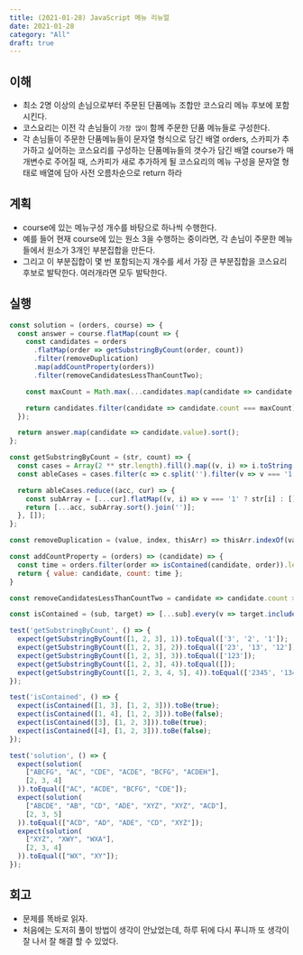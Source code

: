 ```yaml
---
title: (2021-01-28) JavaScript 메뉴 리뉴얼
date: 2021-01-28
category: "All"
draft: true
---
```


## 이해

- 최소 2명 이상의 손님으로부터 주문된 단품메뉴 조합만 코스요리 메뉴 후보에 포함시킨다.
- 코스요리는 이전 각 손님들이 `가장 많이` 함께 주문한 단품 메뉴들로 구성한다.
- 각 손님들이 주문한 단품메뉴들이 문자열 형식으로 담긴 배열 orders, 스카피가 추가하고 싶어하는 코스요리를 구성하는 단품메뉴들의 갯수가 담긴 배열 course가 매개변수로 주어질 때, 스카피가 새로 추가하게 될 코스요리의 메뉴 구성을 문자열 형태로 배열에 담아 사전 오름차순으로 return 하라

## 계획

- course에 있는 메뉴구성 개수를 바탕으로 하나씩 수행한다.
- 예를 들어 현재 course에 있는 원소 3을 수행하는 중이라면, 각 손님이 주문한 메뉴들에서 원소가 3개인 부분집합을 만든다.
- 그리고 이 부분집합이 몇 번 포함되는지 개수를 세서 가장 큰 부분집합을 코스요리 후보로 발탁한다. 여러개라면 모두 발탁한다.

## 실행

```js
const solution = (orders, course) => {
  const answer = course.flatMap(count => {
    const candidates = orders
      .flatMap(order => getSubstringByCount(order, count))
      .filter(removeDuplication)
      .map(addCountProperty(orders))
      .filter(removeCandidatesLessThanCountTwo);

    const maxCount = Math.max(...candidates.map(candidate => candidate.count));

    return candidates.filter(candidate => candidate.count === maxCount);
  });

  return answer.map(candidate => candidate.value).sort();
};

const getSubstringByCount = (str, count) => {
  const cases = Array(2 ** str.length).fill().map((v, i) => i.toString(2).padStart(str.length, 0));
  const ableCases = cases.filter(c => c.split('').filter(v => v === '1').length === count);

  return ableCases.reduce((acc, cur) => {
    const subArray = [...cur].flatMap((v, i) => v === '1' ? str[i] : []);
    return [...acc, subArray.sort().join('')];
  }, []);
};

const removeDuplication = (value, index, thisArr) => thisArr.indexOf(value) === index;

const addCountProperty = (orders) => (candidate) => {
  const time = orders.filter(order => isContained(candidate, order)).length;
  return { value: candidate, count: time };
}

const removeCandidatesLessThanCountTwo = candidate => candidate.count > 1

const isContained = (sub, target) => [...sub].every(v => target.includes(v));

test('getSubstringByCount', () => {
  expect(getSubstringByCount([1, 2, 3], 1)).toEqual(['3', '2', '1']);
  expect(getSubstringByCount([1, 2, 3], 2)).toEqual(['23', '13', '12']);
  expect(getSubstringByCount([1, 2, 3], 3)).toEqual(['123']);
  expect(getSubstringByCount([1, 2, 3], 4)).toEqual([]);
  expect(getSubstringByCount([1, 2, 3, 4, 5], 4)).toEqual(['2345', '1345', '1245', '1235', '1234']);
});

test('isContained', () => {
  expect(isContained([1, 3], [1, 2, 3])).toBe(true);
  expect(isContained([1, 4], [1, 2, 3])).toBe(false);
  expect(isContained([3], [1, 2, 3])).toBe(true);
  expect(isContained([4], [1, 2, 3])).toBe(false);
});

test('solution', () => {
  expect(solution(
    ["ABCFG", "AC", "CDE", "ACDE", "BCFG", "ACDEH"],
    [2, 3, 4]
  )).toEqual(["AC", "ACDE", "BCFG", "CDE"]);
  expect(solution(
    ["ABCDE", "AB", "CD", "ADE", "XYZ", "XYZ", "ACD"],
    [2, 3, 5]
  )).toEqual(["ACD", "AD", "ADE", "CD", "XYZ"]);
  expect(solution(
    ["XYZ", "XWY", "WXA"],
    [2, 3, 4]
  )).toEqual(["WX", "XY"]);
});
```

## 회고

- 문제를 똑바로 읽자.
- 처음에는 도저히 풀이 방법이 생각이 안났었는데, 하루 뒤에 다시 푸니까 또 생각이 잘 나서 잘 해결 할 수 있었다.
